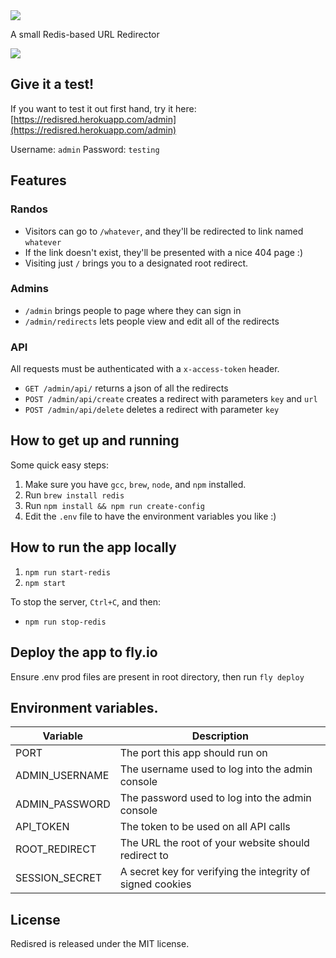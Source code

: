 <img src="http://jack.plus/redisred/logo.png" />

A small Redis-based URL Redirector

[<img src="https://www.herokucdn.com/deploy/button.png">](https://www.heroku.com/deploy/?template=https://github.com/Detry322/redisred)

## Give it a test!

If you want to test it out first hand, try it here: [https://redisred.herokuapp.com/admin](https://redisred.herokuapp.com/admin)

Username: `admin`
Password: `testing`

## Features

### Randos

- Visitors can go to `/whatever`, and they'll be redirected to link named `whatever`
- If the link doesn't exist, they'll be presented with a nice 404 page :)
- Visiting just `/` brings you to a designated root redirect.

### Admins

- `/admin` brings people to page where they can sign in
- `/admin/redirects` lets people view and edit all of the redirects

### API

All requests must be authenticated with a `x-access-token` header.

- `GET /admin/api/` returns a json of all the redirects
- `POST /admin/api/create` creates a redirect with parameters `key` and `url`
- `POST /admin/api/delete` deletes a redirect with parameter `key`

## How to get up and running

Some quick easy steps:

1. Make sure you have `gcc`, `brew`, `node`, and `npm` installed.
2. Run `brew install redis`
3. Run `npm install && npm run create-config`
4. Edit the `.env` file to have the environment variables you like :)

## How to run the app locally

1. `npm run start-redis`
2. `npm start`

To stop the server, `Ctrl+C`, and then:

- `npm run stop-redis`

## Deploy the app to fly.io

Ensure .env prod files are present in root directory, then run `fly deploy`

## Environment variables.

| Variable | Description |
| -------- | ----------- |
| PORT | The port this app should run on |
| ADMIN_USERNAME | The username used to log into the admin console |
| ADMIN_PASSWORD | The password used to log into the admin console |
| API_TOKEN | The token to be used on all API calls |
| ROOT_REDIRECT | The URL the root of your website should redirect to |
| SESSION_SECRET | A secret key for verifying the integrity of signed cookies |


## License

Redisred is released under the MIT license.
